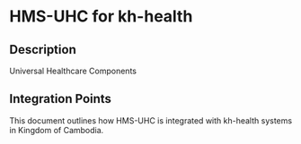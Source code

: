 # HMS-UHC for kh-health

## Description

Universal Healthcare Components

## Integration Points

This document outlines how HMS-UHC is integrated with kh-health systems in Kingdom of Cambodia.
